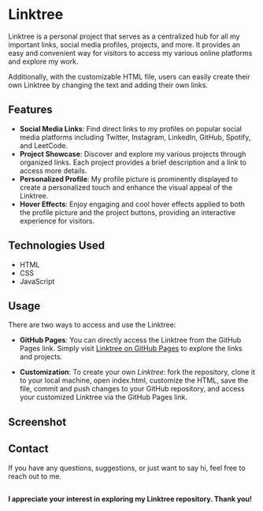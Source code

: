 # Linktree

Linktree is a personal project that serves as a centralized hub for all my important links, social media profiles, projects, and more. It provides an easy and convenient way for visitors to access my various online platforms and explore my work.

Additionally, with the customizable HTML file, users can easily create their own Linktree by changing the text and adding their own links.

## Features
- **Social Media Links**: Find direct links to my profiles on popular social media platforms including Twitter, Instagram, LinkedIn, GitHub, Spotify, and LeetCode.
- **Project Showcase**: Discover and explore my various projects through organized links. Each project provides a brief description and a link to access more details.
- **Personalized Profile**: My profile picture is prominently displayed to create a personalized touch and enhance the visual appeal of the Linktree.
- **Hover Effects**: Enjoy engaging and cool hover effects applied to both the profile picture and the project buttons, providing an interactive experience for visitors.

## Technologies Used
+ HTML
+ CSS
+ JavaScript

## Usage
There are two ways to access and use the Linktree:
+ **GitHub Pages**: You can directly access the Linktree from the GitHub Pages link. Simply visit [Linktree on GitHub Pages](https://shrudex.github.io/linktree/) to explore the links and projects.

+ **Customization**: To create your own _Linktree_: fork the repository, clone it to your local machine, open index.html, customize the HTML, save the file, commit and push changes to your GitHub repository, and access your customized Linktree via the GitHub Pages link.

## Screenshot

## Contact

If you have any questions, suggestions, or just want to say hi, feel free to reach out to me.

## 
#### I appreciate your interest in exploring my Linktree repository. Thank you!